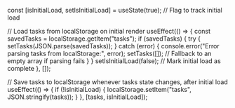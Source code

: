 const [isInitialLoad, setIsInitialLoad] = useState(true); // Flag to track initial load

// Load tasks from localStorage on initial render
useEffect(() => {
const savedTasks = localStorage.getItem("tasks");
if (savedTasks) {
try {
setTasks(JSON.parse(savedTasks));
} catch (error) {
console.error("Error parsing tasks from localStorage:", error);
setTasks([]); // Fallback to an empty array if parsing fails
}
}
setIsInitialLoad(false); // Mark initial load as complete
}, []);

// Save tasks to localStorage whenever tasks state changes, after initial load
useEffect(() => {
if (!isInitialLoad) {
localStorage.setItem("tasks", JSON.stringify(tasks));
}
}, [tasks, isInitialLoad]);

